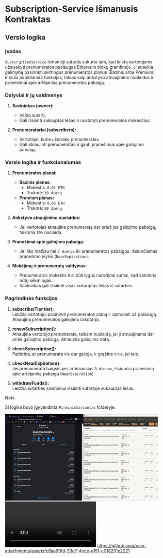 # Subscription-Service Išmanusis Kontraktas

## Verslo logika

### Įvadas  
`SubscriptionService` išmanioji sutartis sukurta tam, kad leistų vartotojams užsisakyti prenumeratos paslaugas Ethereum blokų grandinėje. Ji suteikia galimybę pasirinkti skirtingus prenumeratos planus (Bazinis arba Premium) ir siūlo papildomas funkcijas, tokias kaip ankstyvo atnaujinimo nuolaidos ir pranešimai apie artėjančią prenumeratos pabaigą.

### Dalyviai ir jų vaidmenys  
1. **Savininkas (owner):**  
   - Valdo sutartį.
   - Gali išsiimti sukauptas lėšas ir nustatyti prenumeratos mokesčius.

2. **Prenumeratoriai (subscribers):**  
   - Vartotojai, kurie užsisako prenumeratas.
   - Gali atnaujinti prenumeratas ir gauti pranešimus apie galiojimo pabaigą.

### Verslo logika ir funkcionalumas  
1. **Prenumeratos planai:**  
   - **Bazinis planas:**
     - Mokestis: `0.01 ETH`
     - Trukmė: `30 dienų`
   - **Premium planas:**
     - Mokestis: `0.05 ETH`
     - Trukmė: `90 dienų`
   
2. **Ankstyvo atnaujinimo nuolaidos:**
   - Jei vartotojas atnaujina prenumeratą dar prieš jos galiojimo pabaigą, taikoma `10%` nuolaida.

3. **Pranešimai apie galiojimo pabaigą:**  
   - Jei liko mažiau nei `3 dienos` iki prenumeratos pabaigos, išsiunčiamas pranešimo įvykis (`NearExpiration`).

4. **Mokėjimų ir prenumeratų valdymas:**  
   - Prenumeratos mokestis turi būti lygus nurodytai sumai, kad sandoris būtų sėkmingas.
   - Savininkas gali išsiimti visas sukauptas lėšas iš sutarties.

### Pagrindinės funkcijos
1. **subscribe(Tier tier):**  
   Leidžia vartotojui pasirinkti prenumeratos planą ir apmokėti už paslaugą. Atnaujina prenumeratos galiojimo laikotarpį.

2. **renewSubscription():**  
   Atnaujina vartotojo prenumeratą, taikant nuolaidą, jei ji atnaujinama dar prieš galiojimo pabaigą. Atnaujina galiojimo datą.

3. **checkSubscription():**  
   Patikrina, ar prenumerata vis dar galioja, ir grąžina `true`, jei taip.

4. **checkNearExpiration():**  
   Jei prenumerata baigsis per artimiausias `3 dienas`, išsiunčia pranešimą apie artėjančią pabaigą (`NearExpiration`).

5. **withdrawFunds():**  
   Leidžia sutarties savininkui išsiimti sutartyje sukauptas lėšas.

> [!NOTE]  
> Ši logika buvo įgyvendinta `PirminisVariantas` folderyje.

![Alt text](./public/lokalus_tinklas.gif)
![Alt text](./public/testinis_tinklas.mp4)
https://github.com/user-attachments/assets/c6aa90fd-33e7-4cce-a191-c018291e2221
